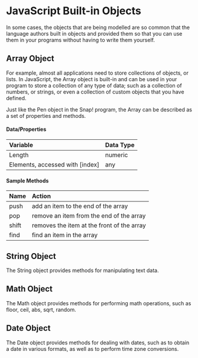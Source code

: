 # JavaScript Built-in Objects

In some cases, the objects that are being modelled are so common that the language authors built in objects and provided them so that you can use them in your programs without having to write them yourself.

## Array Object

For example, almost all applications need to store collections of objects, or lists. In JavaScript, the Array object is built-in and can be used in your program to store a collection of any type of data; such as a collection of numbers, or strings, or even a collection of custom objects that you have defined.

Just like the Pen object in the Snap! program, the Array can be described as a set of properties and methods. 

#### Data/Properties

| Variable | Data Type |
| :--- | :--- |
| Length | numeric |
| Elements, accessed with \[index\] | any |

#### Sample Methods

| Name | Action |
| :--- | :--- |
| push | add an item to the end of the array |
| pop | remove an item from the end of the array |
| shift | removes the item at the front of the array |
| find | find an item in the array |

## String Object

The String object provides methods for manipulating text data. 

## Math Object

The Math object provides methods for performing math operations, such as floor, ceil, abs, sqrt, random.

## Date Object

The Date object provides methods for dealing with dates, such as to obtain a date in various formats, as well as to perform time zone conversions.


